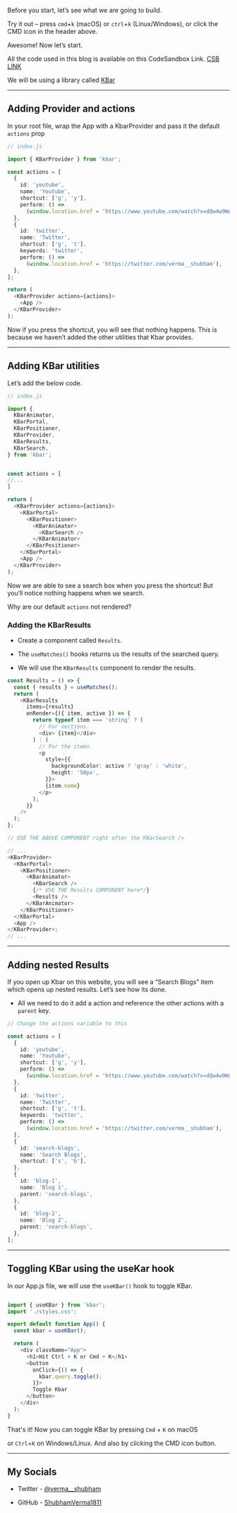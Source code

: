
Before you start, let’s see what we are going to build.

Try it out – press `cmd`+`k` (macOS) or `ctrl`+`k` (Linux/Windows), or click the CMD icon in the header above.

Awesome! Now let’s start.

All the code used in this blog is available on this CodeSandbox Link. [CSB LINK](https://codesandbox.io/s/lucid-satoshi-4k109k?file=%2Fsrc%2Findex.js%3A295-915)

We will be using a library called [KBar](https://github.com/timc1/kbar)

---

## Adding Provider and actions

In your root file, wrap the App with a KbarProvider and pass it the default `actions` prop

```typescript
// index.js

import { KBarProvider } from 'kbar';

const actions = [
  {
    id: 'youtube',
    name: 'Youtube',
    shortcut: ['g', 'y'],
    perform: () =>
      (window.location.href = 'https://www.youtube.com/watch?v=dQw4w9WgXcQ'),
  },
  {
    id: 'twitter',
    name: 'Twitter',
    shortcut: ['g', 't'],
    keywords: 'twitter',
    perform: () =>
      (window.location.href = 'https://twitter.com/verma__shubham'),
  },
];

return (
  <KBarProvider actions={actions}>
    <App />
  </KBarProvider>
);
```

Now if you press the shortcut, you will see that nothing happens. This is because we haven’t added the other utilities that Kbar provides.

---

## Adding KBar utilities

Let’s add the below code.

```typescript
// index.js

import {
  KBarAnimator,
  KBarPortal,
  KBarPositioner,
  KBarProvider,
  KBarResults,
  KBarSearch,
} from 'kbar';


const actions = [
//...
]

return (
  <KBarProvider actions={actions}>
    <KBarPortal>
      <KBarPositioner>
        <KBarAnimator>
          <KBarSearch />
        </KBarAnimator>
      </KBarPositioner>
    </KBarPortal>
    <App />
  </KBarProvider>
);
```

Now we are able to see a search box when you press the shortcut! But you’ll notice nothing happens when we search.

Why are our default `actions` not rendered?

### Adding the KBarResults

- Create a component called `Results`.

- The `useMatches()` hooks returns us the results of the searched query.

- We will use the `KBarResults` component to render the results.

```typescript
const Results = () => {
  const { results } = useMatches();
  return (
    <KBarResults
      items={results}
      onRender={({ item, active }) => {
        return typeof item === 'string' ? (
          // For sections.
          <div> {item}</div>
        ) : (
          // For the items.
          <p
            style={{
              backgroundColor: active ? 'gray' : 'white',
              height: '50px',
            }}>
            {item.name}
          </p>
        );
      }}
    />
  );
};

// USE THE ABOVE COMPONENT right after the KBarSearch />

// ...
<KBarProvider>
  <KBarPortal>
    <KBarPositioner>
      <KBarAnimator>
        <KBarSearch />
        {/* USE THE Results COMPONENT here*/}
        <Results />
      </KBarAnimator>
    </KBarPositioner>
  </KBarPortal>
  <App />
</KBarProvider>;
// ...
```

---

## Adding nested Results

If you open up Kbar on this website, you will see a “Search Blogs” item which opens up nested results. Let’s see how its done.

- All we need to do it add a action and reference the other actions with a `parent` key.

```typescript
// Change the actions variable to this

const actions = [
  {
    id: 'youtube',
    name: 'Youtube',
    shortcut: ['g', 'y'],
    perform: () =>
      (window.location.href = 'https://www.youtube.com/watch?v=dQw4w9WgXcQ'),
  },
  {
    id: 'twitter',
    name: 'Twitter',
    shortcut: ['g', 't'],
    keywords: 'twitter',
    perform: () =>
      (window.location.href = 'https://twitter.com/verma__shubham'),
  },
  {
    id: 'search-blogs',
    name: 'Search Blogs',
    shortcut: ['s', 'b'],
  },
  {
    id: 'blog-1',
    name: 'Blog 1',
    parent: 'search-blogs',
  },
  {
    id: 'blog-2',
    name: 'Blog 2',
    parent: 'search-blogs',
  },
];
```

---

## Toggling KBar using the useKar hook

In our App.js file, we will use the `useKBar()` hook to toggle KBar.

```typescript

import { useKBar } from 'kbar';
import './styles.css';

export default function App() {
  const kbar = useKBar();

  return (
    <div className="App">
      <h1>Hit Ctrl + K or Cmd + K</h1>
      <button
        onClick={() => {
          kbar.query.toggle();
        }}>
        Toggle Kbar
      </button>
    </div>
  );
}
```

That's it! Now you can toggle KBar by pressing `Cmd` + `K` on macOS

or `Ctrl`+`K` on Windows/Linux. And also by clicking the CMD icon button.

---

## My Socials

- Twitter - [@verma\_\_shubham](https://shbm.fyi/tw)

- GitHub - [ShubhamVerma1811](https://github.com/ShubhamVerma1811)

